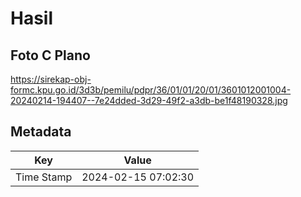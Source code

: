 # Hasil

## Foto C Plano

https://sirekap-obj-formc.kpu.go.id/3d3b/pemilu/pdpr/36/01/01/20/01/3601012001004-20240214-194407--7e24dded-3d29-49f2-a3db-be1f48190328.jpg


## Metadata

| Key        | Value               |
| ---------- | ------------------- |
| Time Stamp | 2024-02-15 07:02:30 |



